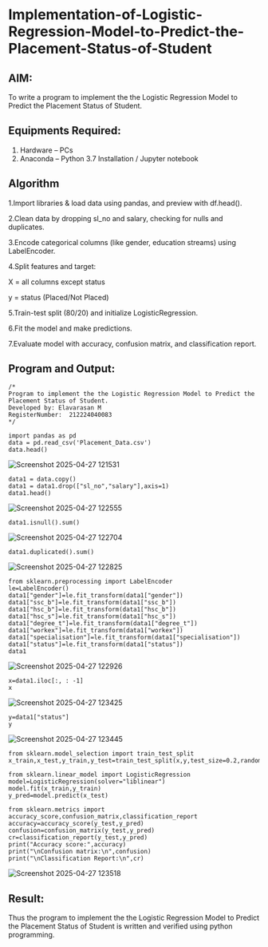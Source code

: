 # Implementation-of-Logistic-Regression-Model-to-Predict-the-Placement-Status-of-Student

## AIM:
To write a program to implement the the Logistic Regression Model to Predict the Placement Status of Student.

## Equipments Required:
1. Hardware – PCs
2. Anaconda – Python 3.7 Installation / Jupyter notebook

## Algorithm
1.Import libraries & load data using pandas, and preview with df.head().

2.Clean data by dropping sl_no and salary, checking for nulls and duplicates.

3.Encode categorical columns (like gender, education streams) using LabelEncoder.

4.Split features and target:

X = all columns except status

y = status (Placed/Not Placed)

5.Train-test split (80/20) and initialize LogisticRegression.

6.Fit the model and make predictions.

7.Evaluate model with accuracy, confusion matrix, and classification report.

## Program and Output:
```
/*
Program to implement the the Logistic Regression Model to Predict the Placement Status of Student.
Developed by: Elavarasan M
RegisterNumber:  212224040083
*/
```

```
import pandas as pd
data = pd.read_csv('Placement_Data.csv')
data.head()
```
![Screenshot 2025-04-27 121531](https://github.com/user-attachments/assets/c0794227-035a-4b15-adb4-d91a63500c0d)

```
data1 = data.copy()
data1 = data1.drop(["sl_no","salary"],axis=1)
data1.head()
```
![Screenshot 2025-04-27 122555](https://github.com/user-attachments/assets/f993e35d-969a-4df2-bd66-abbe41a33ea9)

```
data1.isnull().sum()
```
![Screenshot 2025-04-27 122704](https://github.com/user-attachments/assets/e9cb6c73-770e-40b5-8861-fd1c833d971b)

```
data1.duplicated().sum()
```
![Screenshot 2025-04-27 122825](https://github.com/user-attachments/assets/64221f25-741b-41ac-b5db-1c3db7ef1e3a)

```
from sklearn.preprocessing import LabelEncoder
le=LabelEncoder()
data1["gender"]=le.fit_transform(data1["gender"])
data1["ssc_b"]=le.fit_transform(data1["ssc_b"])
data1["hsc_b"]=le.fit_transform(data1["hsc_b"])
data1["hsc_s"]=le.fit_transform(data1["hsc_s"])
data1["degree_t"]=le.fit_transform(data1["degree_t"])
data1["workex"]=le.fit_transform(data1["workex"])
data1["specialisation"]=le.fit_transform(data1["specialisation"])
data1["status"]=le.fit_transform(data1["status"])
data1
```
![Screenshot 2025-04-27 122926](https://github.com/user-attachments/assets/4ee4d111-419b-46a7-b062-59a939d9c264)

```
x=data1.iloc[:, : -1]
x
```
![Screenshot 2025-04-27 123425](https://github.com/user-attachments/assets/1f2ff4f0-7260-4c7d-828b-52a00f8f306d)

```
y=data1["status"]
y
```
![Screenshot 2025-04-27 123445](https://github.com/user-attachments/assets/4eef24d5-5601-442f-80c5-7b2df92b62b2)

```
from sklearn.model_selection import train_test_split
x_train,x_test,y_train,y_test=train_test_split(x,y,test_size=0.2,random_state=0)

from sklearn.linear_model import LogisticRegression
model=LogisticRegression(solver="liblinear")
model.fit(x_train,y_train)
y_pred=model.predict(x_test)
```
```
from sklearn.metrics import accuracy_score,confusion_matrix,classification_report
accuracy=accuracy_score(y_test,y_pred)
confusion=confusion_matrix(y_test,y_pred)
cr=classification_report(y_test,y_pred)
print("Accuracy score:",accuracy)
print("\nConfusion matrix:\n",confusion)
print("\nClassification Report:\n",cr)
```
![Screenshot 2025-04-27 123518](https://github.com/user-attachments/assets/5a1e4b65-3ec0-4069-bcbb-1a19f1eb94a1)


## Result:
Thus the program to implement the the Logistic Regression Model to Predict the Placement Status of Student is written and verified using python programming.
